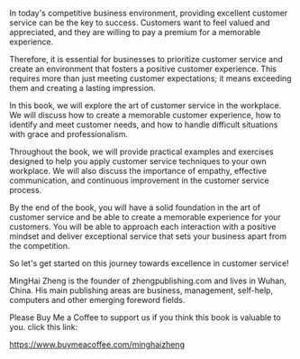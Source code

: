 
In today's competitive business environment, providing excellent customer service can be the key to success. Customers want to feel valued and appreciated, and they are willing to pay a premium for a memorable experience.

Therefore, it is essential for businesses to prioritize customer service and create an environment that fosters a positive customer experience. This requires more than just meeting customer expectations; it means exceeding them and creating a lasting impression.

In this book, we will explore the art of customer service in the workplace. We will discuss how to create a memorable customer experience, how to identify and meet customer needs, and how to handle difficult situations with grace and professionalism.

Throughout the book, we will provide practical examples and exercises designed to help you apply customer service techniques to your own workplace. We will also discuss the importance of empathy, effective communication, and continuous improvement in the customer service process.

By the end of the book, you will have a solid foundation in the art of customer service and be able to create a memorable experience for your customers. You will be able to approach each interaction with a positive mindset and deliver exceptional service that sets your business apart from the competition.

So let's get started on this journey towards excellence in customer service!

MingHai Zheng is the founder of zhengpublishing.com and lives in Wuhan, China. His main publishing areas are business, management, self-help, computers and other emerging foreword fields.

Please Buy Me a Coffee to support us if you think this book is valuable to you. click this link:

https://www.buymeacoffee.com/minghaizheng
